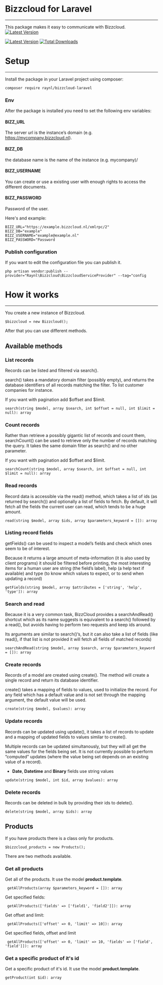 # Bizzcloud for Laravel

---
This package makes it easy to communicate with Bizzcloud.
[![Latest Version](https://img.shields.io/github/release/spatie/laravel-medialibrary.svg?style=flat-square)](https://github.com/spatie/laravel-medialibrary/releases)

[![Latest Version](https://img.shields.io/github/release/raynl/bizzcloud-laravel.svg?style=flat-square)](https://github.com/Ray-nl/bizzcloud-laravel/releases/)
[![Total Downloads](https://img.shields.io/packagist/dt/raynl/bizzcloud-laravel.svg?style=flat-square)](https://packagist.org/packages/raynl/bizzcloud-laravel)

# Setup

---
Install the package in your Laravel project using composer:

```
composer require raynl/bizzcloud-laravel
```

### Env
After the package is installed you need to set the following env variables:
#### BIZZ_URL
The server url is the instance’s domain (e.g. https://mycompany.bizzcloud.nl).
#### BIZZ_DB
the database name is the name of the instance (e.g. mycompany)/

#### BIZZ_USERNAME
You can create or use a existing user with enough rights to access the different documents.
#### BIZZ_PASSWORD
Password of the user.

Here's and example:
```
BIZZ_URL="https://example.bizzcloud.nl/xmlrpc/2"
BIZZ_DB="example"
BIZZ_USERNAME="example@example.nl"
BIZZ_PASSWORD="Password
```
### Publish configuration
If you want to edit the configuration file you can publish it.

```composer log
php artisan vendor:publish --provider="Raynl\Bizzcloud\BizzcloudServiceProvider" --tag="config
```

# How it works

---
You create a new instance of Bizzcloud.
```composer log
$bizzcloud = new Bizzcloud();
```
After that you can use different methods.

## Available methods

### List records
Records can be listed and filtered via search().

search() takes a mandatory domain filter (possibly empty), and returns the database identifiers of all records matching the filter. To list customer companies for instance.

If you want with pagination add $offset and $limit.
```composer log
search(string $model, array $search, int $offset = null, int $limit = null): array
```

### Count records
Rather than retrieve a possibly gigantic list of records and count them, searchCount() can be used to retrieve only the number of records matching the query. It takes the same domain filter as search() and no other parameter.

If you want with pagination add $offset and $limit.
```composer log
searchCount(string $model, array $search, int $offset = null, int $limit = null): array
```

### Read records
Record data is accessible via the read() method, which takes a list of ids (as returned by search()) and optionally a list of fields to fetch. By default, it will fetch all the fields the current user can read, which tends to be a huge amount.
```composer log
read(string $model, array $ids, array $parameters_keyword = []): array
```

### Listing record fields
getFields() can be used to inspect a model’s fields and check which ones seem to be of interest.

Because it returns a large amount of meta-information (it is also used by client programs) it should be filtered before printing, the most interesting items for a human user are string (the field’s label), help (a help text if available) and type (to know which values to expect, or to send when updating a record)
```composer log
getFields(string $model, array $attributes = ['string', 'help', 'type']): array
```

### Search and read
Because it is a very common task, BizzCloud provides a searchAndRead() shortcut which as its name suggests is equivalent to a search() followed by a read(), but avoids having to perform two requests and keep ids around.

Its arguments are similar to search()‘s, but it can also take a list of fields (like read(), if that list is not provided it will fetch all fields of matched records)
```composer log
searchAndRead(string $model, array $search, array $parameters_keyword = []): array
```

### Create records
Records of a model are created using create(). The method will create a single record and return its database identifier.

create() takes a mapping of fields to values, used to initialize the record. For any field which has a default value and is not set through the mapping argument, the default value will be used.
```composer log
create(string $model, $values): array
```

### Update records
Records can be updated using update(), it takes a list of records to update and a mapping of updated fields to values similar to create().

Multiple records can be updated simultanously, but they will all get the same values for the fields being set. It is not currently possible to perform “computed” updates (where the value being set depends on an existing value of a record).

- **Date**, **Datetime** and **Binary** fields use string values

```composer log
update(string $model, int $id, array $values): array
```

### Delete records
Records can be deleted in bulk by providing their ids to delete().
```composer log
delete(string $model, array $ids): array
```

## Products
If you have products there is a class only for products.

```composer log
$bizzcloud_products = new Products();
```

There are two methods available.

### Get all products
Get all of the products. It use the model **product.template**.

```
 getAllProducts(array $parameters_keyword = []): array
```

Get specified fields:
```
 getAllProducts(['fields' => ['field1', 'field2']]): array
```

Get offset and limit:
```
 getAllProducts(['offset' => 0, 'limit' => 10]): array
```

Get specified fields, offset and limit
```
 getAllProducts(['offset' => 0, 'limit' => 10, 'fields' => ['field', 'field']]): array
```
### Get a specific product of it's id
Get a specific product of it's id. It use the model **product.template**.

```
getProduct(int $id): array
```



